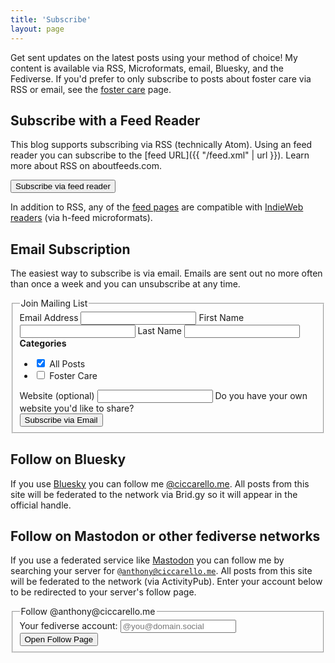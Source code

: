 ```yaml
---
title: 'Subscribe'
layout: page
---
```


Get sent updates on the latest posts using your method of choice!
My content is available via RSS, Microformats, email, Bluesky, and the Fediverse.
If you'd prefer to only subscribe to posts about foster care via RSS or email, see the [foster care](/foster/#subscribe) page.

## Subscribe with a Feed Reader

This blog supports subscribing via RSS (technically Atom). Using an feed reader you can subscribe to the [feed URL]({{ "/feed.xml" | url }}). Learn more about RSS on aboutfeeds.com.

<input type="button" onclick="(function(btn){var z=document.createElement('script');document.subtomeBtn=btn;z.src='https://www.subtome.com/load.js';document.body.appendChild(z);})(this)" value="Subscribe via feed reader">

In addition to RSS, any of the [feed pages](/posts) are compatible with [IndieWeb readers](https://indieweb.org/reader) (via h-feed microformats).

## Email Subscription

The easiest way to subscribe is via email. Emails are sent out no more often than once a week and you can unsubscribe at any time.

<div id="mc_embed_shell">
  <div id="mc_embed_signup">
    <form action="https://ciccarello.us21.list-manage.com/subscribe/post?u=ab0a488b26e67c425360191bc&amp;id=31e95fce60&amp;f_id=00532fe7f0" method="post" id="mc-embedded-subscribe-form" name="mc-embedded-subscribe-form" class="validate" target="_self" novalidate="">
      <fieldset>
        <legend>Join Mailing List</legend>
        <div id="mc_embed_signup_scroll">
          <label for="mce-EMAIL">Email Address
            <input type="email" name="EMAIL" class="required email" id="mce-EMAIL" required value="">
          </label>
          <label for="mce-FNAME">First Name
            <input type="text" name="FNAME" class=" text" id="mce-FNAME" value="">
          </label>
          <label for="mce-LNAME">Last Name
            <input type="text" name="LNAME" class=" text" id="mce-LNAME" value="">
          </label>
          <div class="mc-field-group input-group">
            <strong>Categories </strong>
            <ul>
              <li>
                <label for="mce-group[1798]-1798-0">
                  <input type="checkbox" name="group[1798][1]" id="mce-group[1798]-1798-0" value="" checked> All Posts
                </label>
              </li>
              <li>
                <label for="mce-group[1798]-1798-1">
                  <input type="checkbox" name="group[1798][2]" id="mce-group[1798]-1798-1" value=""> Foster Care
                </label>
              </li>
            </ul>
          </div>
          <div class="mc-field-group">
            <label for="mce-WEBSITE">Website (optional)</label>
            <input type="url" name="WEBSITE" class=" url" id="mce-WEBSITE" value="">
            <span id="mce-WEBSITE-HELPERTEXT" class="helper_text">Do you have your own website you'd like to share?</span>
          </div>
          <div id="mce-responses" class="clear foot">
            <div class="response" id="mce-error-response" style="display: none;"></div>
            <div class="response" id="mce-success-response" style="display: none;"></div>
          </div>
          <div style="position: absolute; left: -5000px;" aria-hidden="true"> /* real people should not fill this in and expect good things - do not remove this or risk form bot signups */ <input type="text" name="b_ab0a488b26e67c425360191bc_31e95fce60" tabindex="-1" value="">
          </div>
          <div class="optionalParent">
            <div class="clear foot">
              <input type="submit" name="subscribe" id="mc-embedded-subscribe" class="button" value="Subscribe via Email">
            </div>
          </div>
        </div>
      </fieldset>
    </form>
  </div>
</div>

## Follow on Bluesky

If you use [Bluesky](https://bsky.app/) you can follow me [@ciccarello.me](https://bsky.app/search?q=ciccarello.me).
All posts from this site will be federated to the network via Brid.gy so it will appear in the official handle.

## Follow on Mastodon or other fediverse networks

If you use a federated service like [Mastodon](https://joinmastodon.org/) you can follow me by searching your server for <code>@anthony@ciccarello.me</code>.
All posts from this site will be federated to the network (via ActivityPub).
Enter your account below to be redirected to your server's follow page.

<form method="post" action="https://fed.brid.gy/remote-follow">
<fieldset>
 <legend>Follow @anthony@ciccarello.me</legend>
 <label for="follow-address">Your fediverse account:</label>
 <input id="follow-address" name="address" type="text" required="" placeholder="@you@domain.social" alt="fediverse address" value="">
 <input name="domain" type="hidden" value="ciccarello.me">
 <input name="protocol" type="hidden" value="web">
 <button type="submit">Open Follow Page</button>
</fieldset>
</form>
